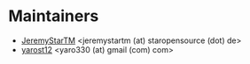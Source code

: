 # Maintainers
- [JeremyStarTM](https://git.staropensource.de/JeremyStarTM) <jeremystartm (at) staropensource (dot) de>
- [yarost12](https://git.staropensource.de/yarost12) <yaro330 (at) gmail (com) com>
